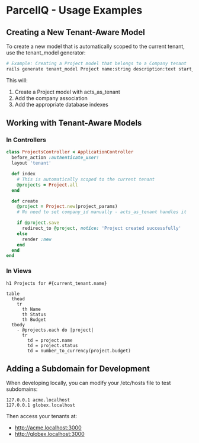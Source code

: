 # ParcelIQ - Usage Examples

## Creating a New Tenant-Aware Model

To create a new model that is automatically scoped to the current tenant, use the tenant_model generator:

```bash
# Example: Creating a Project model that belongs to a Company tenant
rails generate tenant_model Project name:string description:text start_date:date end_date:date status:string budget:decimal
```

This will:

1. Create a Project model with acts_as_tenant
2. Add the company association
3. Add the appropriate database indexes

## Working with Tenant-Aware Models

### In Controllers

```ruby
class ProjectsController < ApplicationController
  before_action :authenticate_user!
  layout 'tenant'

  def index
    # This is automatically scoped to the current tenant
    @projects = Project.all
  end

  def create
    @project = Project.new(project_params)
    # No need to set company_id manually - acts_as_tenant handles it

    if @project.save
      redirect_to @project, notice: 'Project created successfully'
    else
      render :new
    end
  end
end
```

### In Views

```slim
h1 Projects for #{current_tenant.name}

table
  thead
    tr
      th Name
      th Status
      th Budget
  tbody
    - @projects.each do |project|
      tr
        td = project.name
        td = project.status
        td = number_to_currency(project.budget)
```

## Adding a Subdomain for Development

When developing locally, you can modify your /etc/hosts file to test subdomains:

```
127.0.0.1 acme.localhost
127.0.0.1 globex.localhost
```

Then access your tenants at:

- http://acme.localhost:3000
- http://globex.localhost:3000
